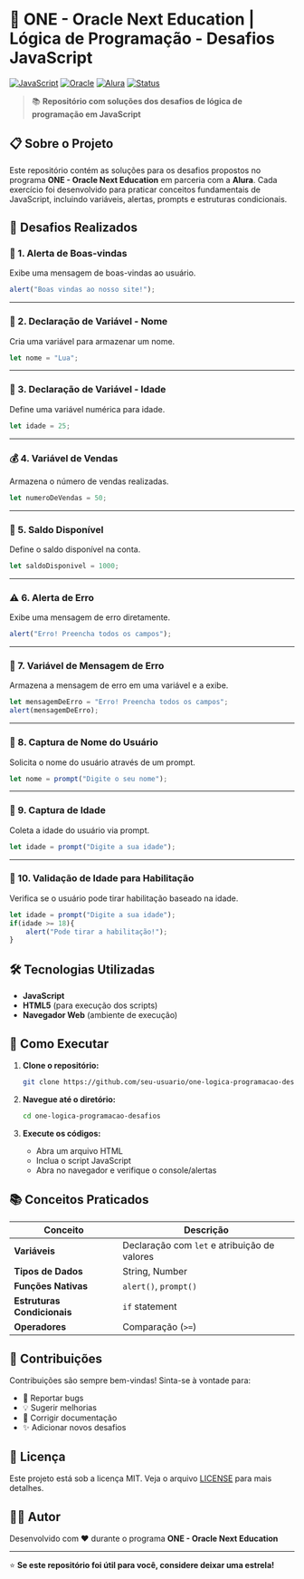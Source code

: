 # 🚀 ONE - Oracle Next Education | Lógica de Programação - Desafios JavaScript

[![JavaScript](https://img.shields.io/badge/JavaScript-F7DF1E?style=for-the-badge&logo=javascript&logoColor=black)](https://developer.mozilla.org/en-US/docs/Web/JavaScript)
[![Oracle](https://img.shields.io/badge/Oracle-F80000?style=for-the-badge&logo=oracle&logoColor=white)](https://www.oracle.com/](https://www.oracle.com/br/education/oracle-next-education/))
[![Alura](https://img.shields.io/badge/Alura-0066CC?style=for-the-badge&logo=alura&logoColor=white)](https://www.alura.com.br/)
[![Status](https://img.shields.io/badge/Status-Concluído-success?style=for-the-badge)]()

> 📚 **Repositório com soluções dos desafios de lógica de programação em JavaScript**

## 📋 Sobre o Projeto

Este repositório contém as soluções para os desafios propostos no programa **ONE - Oracle Next Education** em parceria com a **Alura**. Cada exercício foi desenvolvido para praticar conceitos fundamentais de JavaScript, incluindo variáveis, alertas, prompts e estruturas condicionais.

## 🎯 Desafios Realizados

### 🔔 1. Alerta de Boas-vindas
Exibe uma mensagem de boas-vindas ao usuário.

```javascript
alert("Boas vindas ao nosso site!");
```

---

### 📝 2. Declaração de Variável - Nome
Cria uma variável para armazenar um nome.

```javascript
let nome = "Lua";
```

---

### 🎂 3. Declaração de Variável - Idade
Define uma variável numérica para idade.

```javascript
let idade = 25;
```

---

### 💰 4. Variável de Vendas
Armazena o número de vendas realizadas.

```javascript
let numeroDeVendas = 50;
```

---

### 🏦 5. Saldo Disponível
Define o saldo disponível na conta.

```javascript
let saldoDisponivel = 1000;
```

---

### ⚠️ 6. Alerta de Erro
Exibe uma mensagem de erro diretamente.

```javascript
alert("Erro! Preencha todos os campos");
```

---

### 📢 7. Variável de Mensagem de Erro
Armazena a mensagem de erro em uma variável e a exibe.

```javascript
let mensagemDeErro = "Erro! Preencha todos os campos";
alert(mensagemDeErro);
```

---

### 👤 8. Captura de Nome do Usuário
Solicita o nome do usuário através de um prompt.

```javascript
let nome = prompt("Digite o seu nome");
```

---

### 🎯 9. Captura de Idade
Coleta a idade do usuário via prompt.

```javascript
let idade = prompt("Digite a sua idade");
```

---

### 🚗 10. Validação de Idade para Habilitação
Verifica se o usuário pode tirar habilitação baseado na idade.

```javascript
let idade = prompt("Digite a sua idade");
if(idade >= 18){
    alert("Pode tirar a habilitação!");
}
```

## 🛠️ Tecnologias Utilizadas

- **JavaScript**
- **HTML5** (para execução dos scripts)
- **Navegador Web** (ambiente de execução)

## 🚀 Como Executar

1. **Clone o repositório:**
   ```bash
   git clone https://github.com/seu-usuario/one-logica-programacao-desafios.git
   ```

2. **Navegue até o diretório:**
   ```bash
   cd one-logica-programacao-desafios
   ```

3. **Execute os códigos:**
   - Abra um arquivo HTML
   - Inclua o script JavaScript
   - Abra no navegador e verifique o console/alertas

## 📚 Conceitos Praticados

| Conceito | Descrição |
|----------|-----------|
| **Variáveis** | Declaração com `let` e atribuição de valores |
| **Tipos de Dados** | String, Number |
| **Funções Nativas** | `alert()`, `prompt()` |
| **Estruturas Condicionais** | `if` statement |
| **Operadores** | Comparação (`>=`) |

## 🤝 Contribuições

Contribuições são sempre bem-vindas! Sinta-se à vontade para:

- 🐛 Reportar bugs
- 💡 Sugerir melhorias
- 📝 Corrigir documentação
- ✨ Adicionar novos desafios

## 📄 Licença

Este projeto está sob a licença MIT. Veja o arquivo [LICENSE](LICENSE) para mais detalhes.

## 👨‍💻 Autor

Desenvolvido com ❤️ durante o programa **ONE - Oracle Next Education**

---

⭐ **Se este repositório foi útil para você, considere deixar uma estrela!**
